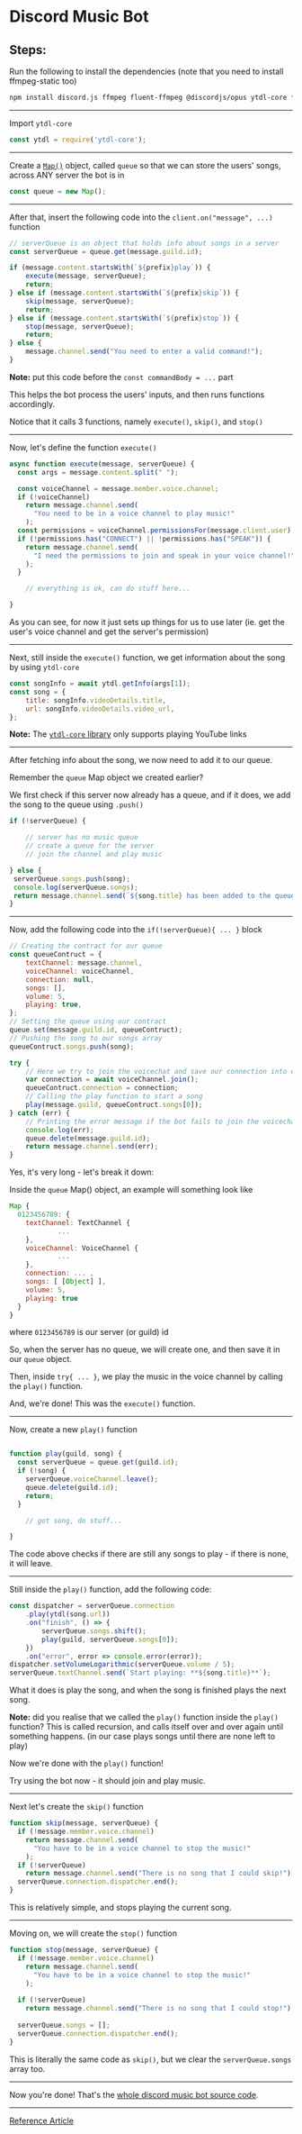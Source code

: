 # Discord Music Bot

## Steps:
Run the following to install the dependencies (note that you need to install ffmpeg-static too)

```bash
npm install discord.js ffmpeg fluent-ffmpeg @discordjs/opus ytdl-core ffmpeg-static --save
```

-------------------------

Import `ytdl-core`
```js
const ytdl = require('ytdl-core');
```

-------------------------

Create a [`Map()`](https://developer.mozilla.org/en-US/docs/Web/JavaScript/Reference/Global_Objects/Map) object, called `queue` so that we can store the users' songs, across ANY server the bot is in
```js
const queue = new Map();
```

-------------------------

After that, insert the following code into the `client.on("message", ...)` function
```js 
// serverQueue is an object that holds info about songs in a server
const serverQueue = queue.get(message.guild.id);

if (message.content.startsWith(`${prefix}play`)) {
    execute(message, serverQueue);
    return;
} else if (message.content.startsWith(`${prefix}skip`)) {
    skip(message, serverQueue);
    return;
} else if (message.content.startsWith(`${prefix}stop`)) {
    stop(message, serverQueue);
    return;
} else {
    message.channel.send("You need to enter a valid command!");
}
```
**Note:** put this code before the `const commandBody = ...` part

This helps the bot process the users' inputs, and then runs functions accordingly.

Notice that it calls 3 functions, namely `execute()`, `skip()`, and `stop()`

-------------------------

Now, let's define the function `execute()`
```js
async function execute(message, serverQueue) {
  const args = message.content.split(" ");

  const voiceChannel = message.member.voice.channel;
  if (!voiceChannel)
    return message.channel.send(
      "You need to be in a voice channel to play music!"
    );
  const permissions = voiceChannel.permissionsFor(message.client.user);
  if (!permissions.has("CONNECT") || !permissions.has("SPEAK")) {
    return message.channel.send(
      "I need the permissions to join and speak in your voice channel!"
    );
  }

	// everything is ok, can do stuff here...

}
```

As you can see, for now it just sets up things for us to use later (ie. get the user's voice channel and get the server's permission)

-------------------------

Next, still inside the `execute()` function, we get information about the song by using `ytdl-core`
```js
const songInfo = await ytdl.getInfo(args[1]);
const song = {
    title: songInfo.videoDetails.title,
    url: songInfo.videoDetails.video_url,
};
```

**Note:** The [`ytdl-core` library](https://www.npmjs.com/package/ytdl-core) only supports playing YouTube links

-------------------------

After fetching info about the song, we now need to add it to our queue.

Remember the `queue` Map object we created earlier?


We first check if this server now already has a queue, and if it does, we add the song to the queue using `.push()`

```js
if (!serverQueue) {

	// server has no music queue
	// create a queue for the server
	// join the channel and play music

} else {
 serverQueue.songs.push(song);
 console.log(serverQueue.songs);
 return message.channel.send(`${song.title} has been added to the queue!`);
}
```

-------------------------

Now, add the following code into the `if(!serverQueue){ ... }` block

```js
// Creating the contract for our queue
const queueContruct = {
	textChannel: message.channel,
	voiceChannel: voiceChannel,
	connection: null,
	songs: [],
	volume: 5,
	playing: true,
};
// Setting the queue using our contract
queue.set(message.guild.id, queueContruct);
// Pushing the song to our songs array
queueContruct.songs.push(song);

try {
	// Here we try to join the voicechat and save our connection into our object.
	var connection = await voiceChannel.join();
	queueContruct.connection = connection;
	// Calling the play function to start a song
	play(message.guild, queueContruct.songs[0]);
} catch (err) {
	// Printing the error message if the bot fails to join the voicechat
	console.log(err);
	queue.delete(message.guild.id);
	return message.channel.send(err);
}
```

Yes, it's very long - let's break it down:

Inside the `queue` Map() object, an example will something look like

```js
Map {
  0123456789: {
    textChannel: TextChannel {
			...
    },
    voiceChannel: VoiceChannel {
			...
    },
    connection: ... ,
    songs: [ [Object] ],
    volume: 5,
    playing: true
  }
}
```
where `0123456789` is our server (or guild) id

So, when the server has no queue, we will create one, and then save it in our `queue` object.

Then, inside `try{ ... }`, we play the music in the voice channel by calling the `play()` function.

And, we're done! This was the `execute()` function.


-------------------------

Now, create a new `play()` function
```js 

function play(guild, song) {
  const serverQueue = queue.get(guild.id);
  if (!song) {
    serverQueue.voiceChannel.leave();
    queue.delete(guild.id);
    return;
  }

	// got song, do stuff...

}

```

The code above checks if there are still any songs to play - if there is none, it will leave.

-------------------------

Still inside the `play()` function, add the following code:
```js 
const dispatcher = serverQueue.connection
    .play(ytdl(song.url))
    .on("finish", () => {
        serverQueue.songs.shift();
        play(guild, serverQueue.songs[0]);
    })
    .on("error", error => console.error(error));
dispatcher.setVolumeLogarithmic(serverQueue.volume / 5);
serverQueue.textChannel.send(`Start playing: **${song.title}**`);

```

What it does is play the song, and when the song is finished plays the next song.

**Note:** did you realise that we called the `play()` function inside the `play()` function? This is called recursion, and calls itself over and over again until something happens. (in our case plays songs until there are none left to play)

Now we're done with the `play()` function!

Try using the bot now - it should join and play music.

-------------------------

Next let's create the `skip()` function
```js 
function skip(message, serverQueue) {
  if (!message.member.voice.channel)
    return message.channel.send(
      "You have to be in a voice channel to stop the music!"
    );
  if (!serverQueue)
    return message.channel.send("There is no song that I could skip!");
  serverQueue.connection.dispatcher.end();
}
```

This is relatively simple, and stops playing the current song.

-------------------------

Moving on, we will create the `stop()` function
```js 
function stop(message, serverQueue) {
  if (!message.member.voice.channel)
    return message.channel.send(
      "You have to be in a voice channel to stop the music!"
    );
  
  if (!serverQueue)
    return message.channel.send("There is no song that I could stop!");
    
  serverQueue.songs = [];
  serverQueue.connection.dispatcher.end();
}
```

This is literally the same code as `skip()`, but we clear the `serverQueue.songs` array too.

-------------------------

Now you're done! That's the [whole discord music bot source code](https://github.com/Fogeinator/Discord-Music-Bot-Completed).


-------------------------



[Reference Article](https://gabrieltanner.org/blog/dicord-music-bot)
